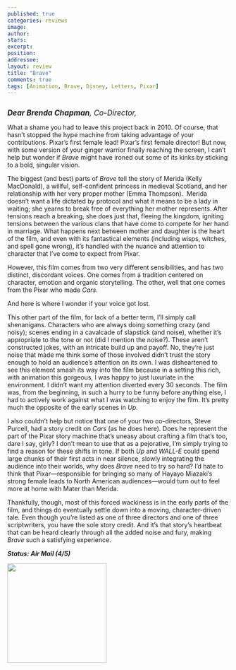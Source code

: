 ```yaml
---
published: true
categories: reviews
image:
author: 
stars: 
excerpt: 
position: 
addressee: 
layout: review
title: "Brave"
comments: true
tags: [Animation, Brave, Disney, Letters, Pixar]
---
```

<div><p><span class="full-image-block ssNonEditable"><span><a href="/letters/2012/6/26/brave.html"><img src="http://static.squarespace.com/static/5005f6bcc4aa41161b33e89e/5329cf1fe4b07c068ebf74de/5329cf1fe4b07c068ebf75a2/1340718721653/brave.jpg" alt="" /></a></span></span></p>
<p><span style="font-size:120%;"><strong><em>Dear Brenda Chapman</em></strong><em>, Co-Director,</em></span></p>
<p>What a shame you had to leave this project back in 2010. Of course, that hasn&rsquo;t stopped the hype machine from taking advantage of your contributions. Pixar&rsquo;s first female lead! Pixar&rsquo;s first female director! But now, with some version of your ginger warrior finally reaching the screen, I can&rsquo;t help but wonder if <em>Brave</em> might have ironed out some of its kinks by sticking to a bold, singular vision.</p>
<p>The biggest (and best) parts of <em>Brave </em>tell the story of Merida (Kelly MacDonald), a willful, self-confident princess in medieval Scotland, and her relationship with her very proper mother (Emma Thompson).&nbsp; Merida doesn&rsquo;t want a life dictated by protocol and what it means to be a lady in waiting; she yearns to break free of everything her mother represents. After tensions reach a breaking, she does just that, fleeing the kingdom, igniting tensions between the various clans that have come to compete for her hand in marriage. What happens next between mother and daughter is the heart of the film, and even with its fantastical elements (including wisps, witches, and spell gone wrong), it&rsquo;s handled with the nuance and attention to character that I&rsquo;ve come to expect from Pixar.&nbsp;</p>
<p>However, this film comes from two very different sensibilities, and has two distinct, discordant voices. One comes from a tradition centered on character, emotion and organic storytelling. The other, well that one comes from the Pixar who made <em>Cars.</em></p>
<p>And here is where I wonder if your voice got lost.</p>
<p>This other part of the film, for lack of a better term, I&rsquo;ll simply call shenanigans. Characters who are always doing something crazy (and noisy); scenes ending in a cavalcade of slapstick (and noise), whether it&rsquo;s appropriate to the tone or not (did I mention the noise?). These aren&rsquo;t constructed jokes, with an intricate build up and payoff. No, they&rsquo;re just noise that made me think some of those involved didn&rsquo;t trust the story enough to hold an audience&rsquo;s attention on its own. I was disheartened to see this element smash its way into the film because in a setting this rich, with animation this gorgeous, I was happy to just luxuriate in the environment. I didn&rsquo;t want my attention diverted every 30 seconds. The film was, from the beginning, in such a hurry to be funny before anything else, I had to actively work against what I was watching to enjoy the film. It&rsquo;s pretty much the opposite of the early scenes in <em>Up</em>.</p>
<p>I also couldn&rsquo;t help but notice that one of your two co-directors, Steve Purcell, had a story credit on <em>Cars </em>(as he does here). Does he represent the part of the Pixar story machine that&rsquo;s uneasy about crafting a film that&rsquo;s too, dare I say, girly? I don&rsquo;t mean to use that as a pejorative, I&rsquo;m simply trying to find a reason for these shifts in tone. If both <em>Up</em> and <em>WALL-E</em> could spend large chunks of their first acts in near silence, slowly integrating the audience into their worlds, why does <em>Brave </em>need to try so hard? I&rsquo;d hate to think that Pixar&mdash;responsible for bringing so many of Hayayo Miazaki&rsquo;s strong female leads to North American audiences&mdash;would turn out to feel more at home with Mater than Merida.</p>
<p>Thankfully, though, most of this forced wackiness is in the early parts of the film, and things do eventually settle down into a moving, character-driven tale. Even though you&rsquo;re listed as one of three directors and one of three scriptwriters, you have the sole story credit. And it&rsquo;s that story&rsquo;s heartbeat that can be heard clearly through all the added noise and fury, making <em>Brave</em> such a satisfying experience.</p>
<p><em><strong>Status: Air Mail (4/5)</strong></em></p>
<p><em><strong><span class="full-image-block ssNonEditable"><span><a href="http://www.zip.ca/browse/title.aspx?f=titleId%28204333%29"><img style="width:225px;" src="http://static.squarespace.com/static/5005f6bcc4aa41161b33e89e/5329cf1fe4b07c068ebf74de/5329cf20e4b07c068ebf7d8d/1343245704065/Rent-it-on-Zip.png" alt="" /></a></span></span><br /></strong></em></p></div>
